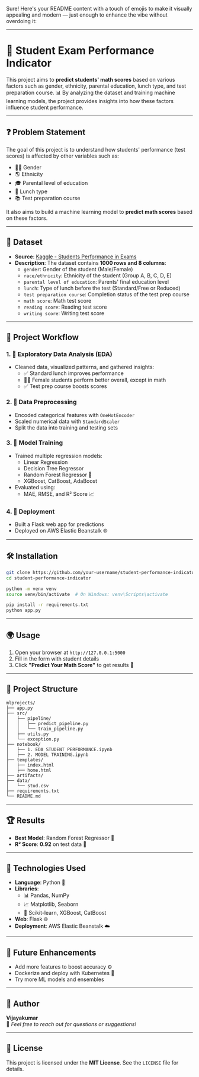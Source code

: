 Sure! Here's your README content with a touch of emojis to make it visually appealing and modern — just enough to enhance the vibe without overdoing it:

---

# 🎯 Student Exam Performance Indicator

This project aims to **predict students' math scores** based on various factors such as gender, ethnicity, parental education, lunch type, and test preparation course. 📊 By analyzing the dataset and training machine learning models, the project provides insights into how these factors influence student performance.

---

## ❓ Problem Statement

The goal of this project is to understand how students' performance (test scores) is affected by other variables such as:
- 👦👧 Gender  
- 🌎 Ethnicity  
- 🎓 Parental level of education  
- 🍱 Lunch type  
- 📚 Test preparation course

It also aims to build a machine learning model to **predict math scores** based on these factors.

---

## 📂 Dataset

- **Source**: [Kaggle - Students Performance in Exams](https://www.kaggle.com/datasets/spscientist/students-performance-in-exams?datasetId=74977)
- **Description**: The dataset contains **1000 rows and 8 columns**:
  - `gender`: Gender of the student (Male/Female)
  - `race/ethnicity`: Ethnicity of the student (Group A, B, C, D, E)
  - `parental level of education`: Parents' final education level
  - `lunch`: Type of lunch before the test (Standard/Free or Reduced)
  - `test preparation course`: Completion status of the test prep course
  - `math score`: Math test score
  - `reading score`: Reading test score
  - `writing score`: Writing test score

---

## 🔁 Project Workflow

### 1. 🧪 Exploratory Data Analysis (EDA)
- Cleaned data, visualized patterns, and gathered insights:
  - ✅ Standard lunch improves performance
  - 👩‍🎓 Female students perform better overall, except in math
  - ✅ Test prep course boosts scores

### 2. 🧼 Data Preprocessing
- Encoded categorical features with `OneHotEncoder`
- Scaled numerical data with `StandardScaler`
- Split the data into training and testing sets

### 3. 🤖 Model Training
- Trained multiple regression models:
  - Linear Regression
  - Decision Tree Regressor
  - Random Forest Regressor 🌲
  - XGBoost, CatBoost, AdaBoost
- Evaluated using:
  - MAE, RMSE, and R² Score 📈

### 4. 🚀 Deployment
- Built a Flask web app for predictions
- Deployed on AWS Elastic Beanstalk 🌐

---

## 🛠️ Installation

```bash
git clone https://github.com/your-username/student-performance-indicator.git
cd student-performance-indicator
```

```bash
python -m venv venv
source venv/bin/activate  # On Windows: venv\Scripts\activate
```

```bash
pip install -r requirements.txt
python app.py
```

---

## 🌍 Usage

1. Open your browser at `http://127.0.0.1:5000`
2. Fill in the form with student details
3. Click **"Predict Your Math Score"** to get results 🎯

---

## 📁 Project Structure

```
mlprojects/
├── app.py
├── src/
│   ├── pipeline/
│   │   ├── predict_pipeline.py
│   │   └── train_pipeline.py
│   ├── utils.py
│   └── exception.py
├── notebook/
│   ├── 1. EDA STUDENT PERFORMANCE.ipynb
│   ├── 2. MODEL TRAINING.ipynb
├── templates/
│   ├── index.html
│   ├── home.html
├── artifacts/
├── data/
│   └── stud.csv
├── requirements.txt
└── README.md
```

---

## 🏆 Results

- **Best Model**: Random Forest Regressor 🌲  
- **R² Score**: **0.92** on test data 🚀

---

## 🧰 Technologies Used

- **Language**: Python 🐍  
- **Libraries**:
  - 📊 Pandas, NumPy
  - 📈 Matplotlib, Seaborn
  - 🤖 Scikit-learn, XGBoost, CatBoost
- **Web**: Flask 🌐  
- **Deployment**: AWS Elastic Beanstalk ☁️

---

## 🔮 Future Enhancements

- Add more features to boost accuracy ⚙️
- Dockerize and deploy with Kubernetes 🐳
- Try more ML models and ensembles

---

## 👤 Author

**Vijayakumar**  
💬 *Feel free to reach out for questions or suggestions!*

---

## 📝 License

This project is licensed under the **MIT License**. See the `LICENSE` file for details.
